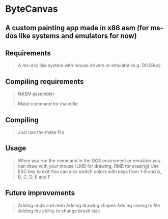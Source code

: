 # ByteCanvas
## A custom painting app made in x86 asm (for ms-dos like systems and emulators for now) 

## **Requirements**
> A ms-dos like system with mouse drivers or emulator (e.g. DOSBox)
## **Compiling requirements**
> NASM assembler
> 
> Make command for makefile


## **Compiling**
> Just use the make file


## **Usage**
> When you run the command in the DOS enviroment or emulator you can draw with your mouse (LMB for drawing, RMB for erasing)
> Use ESC key to exit
> You can also switch colors with keys from 1-9 and A, B, C, D, E and F

## **Future improvements**
> Adding undo and redo
> Adding drawing shapes
> Adding saving to file
> Adding the ability to change brush size
